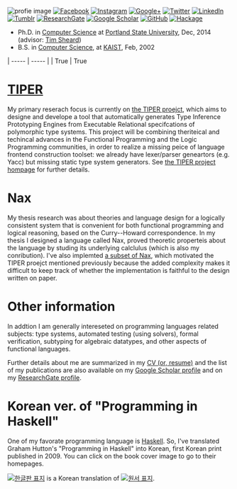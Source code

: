 ![profie image](http://kyagrd.github.io/images/kya_face.jpg)
[![Facebook](http://kyagrd.github.io/images/fb_icon32.png)](http://facebook.com/kyagrd)
[![Instagram](http://peakresultsnutrition.ca/wp-content/uploads/2015/03/instagram-icon-32x32.png)](https://www.instagram.com/kyagrd/)
[![Google+](http://kyagrd.github.io/images/gplus_icon32.png)](https://plus.google.com/+안기영)
[![Twitter](http://kyagrd.github.io/images/twitter_icon32.png)](https://twitter.com/kyagrd)
[![LinkedIn](http://kyagrd.github.io/images/linkedin_icon32.png)](https://linkedin.com/in/kyagrd)
[![Tumblr](http://kyagrd.github.io/images/tumblr_icon32.png)](http://kyagrd.tumblr.com/)
[![ResearchGate](http://kyagrd.github.io/images/resgate_icon32.png)](https://www.researchgate.net/profile/Ki_Yung_Ahn)
[![Google Scholar](http://media.mybrowseraddon.com/icons/google-scholar32.png)](https://scholar.google.com/citations?user=n-GwE98AAAAJ)
[![GitHub](https://scan.coverity.com/assets/GitHub-Mark-32px-118dd57243de3bb50984e51a14f61522.png)](https://github.com/kyagrd/)
[![Hackage](http://www.vectorlogo.zone/logos/haskell/haskell-icon.svg)](https://hackage.haskell.org/user/KiYungAhn)
* Ph.D. in [Computer Science](http://cs.pdx.edu/)
  at [Portland State University](http://www.pdx.edu/), Dec, 2014
(advisor: [Tim Sheard](http://cs.pdx.edu/~sheard/))
* B.S. in [Computer Science](http://cs.kaist.ac.kr/),
  at [KAIST](http://www.kaist.ac.kr/), Feb, 2002

| ----- | ----- |
| True  | True


# [TIPER](http://kyagrd.github.io/tiper/)
My primary reserach focus is currently on [the TIPER proejct](http://kyagrd.github.io/tiper/),
which aims to designe and develope a tool that automatically generates
Type Inference Prototyping Engines from Executable Relational specifcations
of polymorphic type systems. This project will be combining theriteical
and techincal advances in the Functional Programming
and the Logic Programming communities, in order to
realize a missing peice of language frontend construction toolset:
we already have lexer/parser geneartors (e.g. Yacc) but missing
static type system generators.
See [the TIPER project hompage](http://kyagrd.github.io/tiper/) for further details.


# Nax
My thesis research was about theories and language design for
a logically consistent system that is convenient for both
functional programming and logical reasoning, based on the Curry--Howard correspondence.
In my thesis I designed a language called Nax, proved theoretic properteis about
the language by studing its underlying calclulus (which is also my conribution).
I've also implemted [a subset of Nax](http://kyagrd.github.io/mininax),
which motivated the TIPER proejct mentioned previously because
the added complexity makes it difficult to keep track of
whether the implementation is faithful to the design written on paper.


# Other information
In addtion I am generally intereseted on programming languages related subjects:
type systems, automated testing (using solvers), formal verification,
subtyping for algebraic datatypes, and other aspects of functional languages.

Further details about me are summarized in
my [CV (or, resume)](https://www.dropbox.com/s/t5l62rtlmsac6q1/kyagrd_tumblr_cv.pdf)
and
the list of my publications are also available on
my [Google Scholar profile](http://scholar.google.com/citations?user=n-GwE98AAAAJ&view_op=list_works&sortby=pubdate)
and
on my [ResearchGate profile](https://www.researchgate.net/profile/Ki_Yung_Ahn/publications).

<!--
my [Research Plan](https://www.dropbox.com/s/bgg2rs9dw3x6eol/kyagrd_tumblr_resplan.pdf).
-->


# Korean ver. of "Programming in Haskell"
One of my favorate programming language is [Haskell](http://haskell.org/).
So, I've translated Graham Hutton's "Programming in Haskell" into Korean,
first Korean print published in 2009.
You can click on the book cover image to go to their homepages.

<a title="Click to move to the Korean version hompage" href="https://kyagrd.github.io/haskell/">
<img alt="한글판 표지" src="http://kyagrd.github.io/haskell/images/pihko_front_small.jpg" /></a> is
a Korean translation of
<a title="Click to move to the orignal English version homepage" href="http://cs.nott.ac.uk/~gmh/book.html">
<img alt="원서 표지" src="http://kyagrd.github.io/haskell/images/pih_front_small.gif" /></a>.
